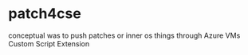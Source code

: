 # patch4cse
conceptual was to push patches or inner os things through Azure VMs Custom Script Extension
